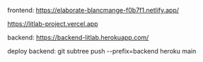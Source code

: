 frontend:
https://elaborate-blancmange-f0b7f1.netlify.app/

https://litlab-project.vercel.app

backend:
https://backend-litlab.herokuapp.com/

deploy backend:
git subtree push --prefix=backend heroku main
